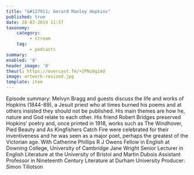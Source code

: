 ```yaml
---
title: "&#127911; Gerard Manley Hopkins"
published: true
date: 28-03-2019 11:57
taxonomy:
    category:
         - stream
    tag:
         - podcasts
summary:
enabled: '0'
header_image: '0'
theurl: https://overcast.fm/+IPNz0g1mU
image: artwork-resized.jpg
template: item
---
```

 
Episode summary: Melvyn Bragg and guests discuss the life and works of Hopkins (1844-89), a Jesuit priest who at times burned his poems and at others insisted they should not be published. His main themes are how he, nature and God relate to each other. His friend Robert Bridges preserved Hopkins’ poetry and, once printed in 1918, works such as The Windhover, Pied Beauty and As Kingfishers Catch Fire were celebrated for their inventiveness and he was seen as a major poet, perhaps the greatest of the Victorian age. With Catherine Phillips R J Owens Fellow in English at Downing College, University of Cambridge Jane Wright Senior Lecturer in English Literature at the University of Bristol and Martin Dubois Assistant Professor in Nineteenth Century Literature at Durham University Producer: Simon Tillotson
